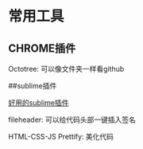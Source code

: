 # 常用工具


## CHROME插件
Octotree: 可以像文件夹一样看github



##sublime插件

[好用的sublime插件](http://www.jianshu.com/p/3cb5c6f2421c/)



fileheader: 可以给代码头部一键插入签名

HTML-CSS-JS Prettify: 美化代码
